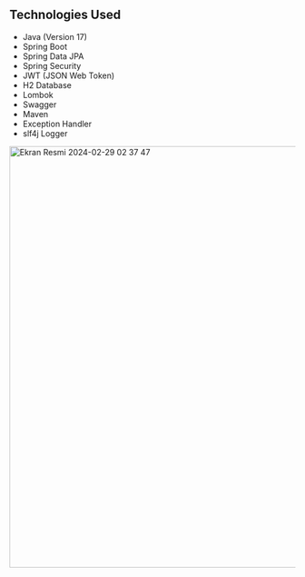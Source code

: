 ## Technologies Used
- Java (Version 17)
- Spring Boot
- Spring Data JPA
- Spring Security
- JWT (JSON Web Token)
- H2 Database
- Lombok
- Swagger
- Maven
- Exception Handler
- slf4j Logger



<img width="742" alt="Ekran Resmi 2024-02-29 02 37 47" src="https://github.com/onrsir/e-Commerce/assets/115572997/0371c29a-4f23-4a56-ac74-578b2db12f52">
